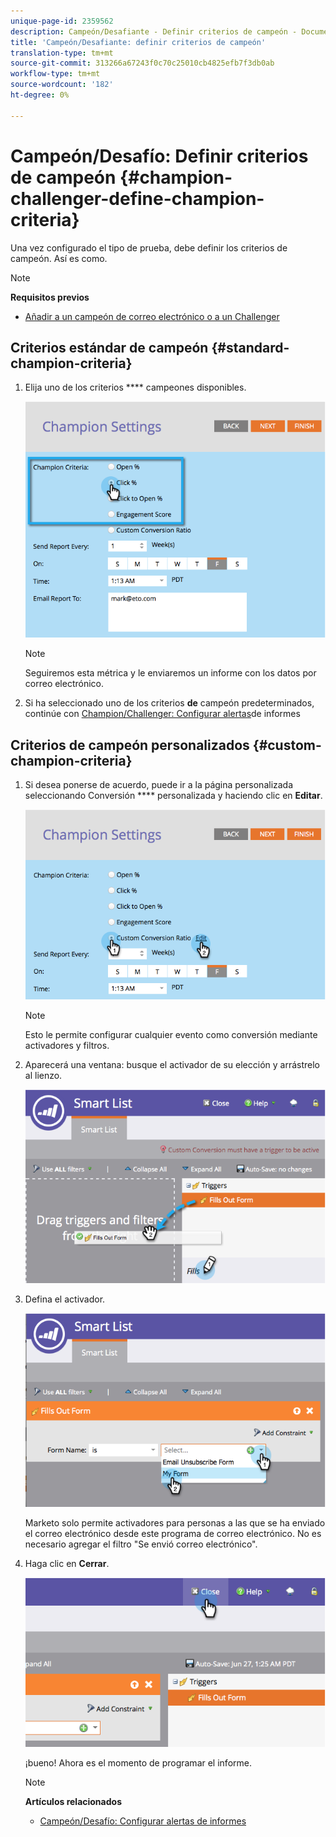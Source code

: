 ```yaml
---
unique-page-id: 2359562
description: Campeón/Desafiante - Definir criterios de campeón - Documentos de marketing - Documentación del producto
title: 'Campeón/Desafiante: definir criterios de campeón'
translation-type: tm+mt
source-git-commit: 313266a67243f0c70c25010cb4825efb7f3db0ab
workflow-type: tm+mt
source-wordcount: '182'
ht-degree: 0%

---
```



# Campeón/Desafío: Definir criterios de campeón {#champion-challenger-define-champion-criteria}

Una vez configurado el tipo de prueba, debe definir los criterios de campeón. Así es como.

>[!NOTE]
>
>**Requisitos previos**
>
>* [Añadir a un campeón de correo electrónico o a un Challenger](add-an-email-champion-challenger.md)

>



## Criterios estándar de campeón {#standard-champion-criteria}

1. Elija uno de los criterios **** campeones disponibles.

   ![](assets/image2014-9-15-13-3a1-3a15.png)

   >[!NOTE]
   >
   >Seguiremos esta métrica y le enviaremos un informe con los datos por correo electrónico.

1. Si ha seleccionado uno de los criterios **de** campeón predeterminados, continúe con [Champion/Challenger: Configurar alertas](champion-challenger-configure-report-alerts.md)de informes

## Criterios de campeón personalizados {#custom-champion-criteria}

1. Si desea ponerse de acuerdo, puede ir a la página personalizada seleccionando Conversión **** personalizada y haciendo clic en **Editar**.

   ![](assets/image2014-9-15-13-3a2-3a52.png)

   >[!NOTE]
   >
   >Esto le permite configurar cualquier evento como conversión mediante activadores y filtros.

1. Aparecerá una ventana: busque el activador de su elección y arrástrelo al lienzo.

   ![](assets/image2014-9-15-13-3a3-3a38.png)

1. Defina el activador.

   ![](assets/image2014-9-15-13-3a3-3a54.png)

   Marketo solo permite activadores para personas a las que se ha enviado el correo electrónico desde este programa de correo electrónico. No es necesario agregar el filtro &quot;Se envió correo electrónico&quot;.

1. Haga clic en **Cerrar**.

   ![](assets/image2014-9-15-13-3a4-3a7.png)

   ¡bueno! Ahora es el momento de programar el informe.

   >[!NOTE]
   >
   >**Artículos relacionados**
   >
   >    
   >    
   >    * [Campeón/Desafío: Configurar alertas de informes](champion-challenger-configure-report-alerts.md)


